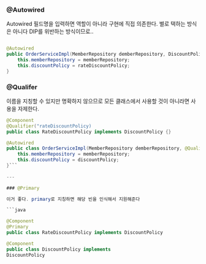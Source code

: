 
### @Autowired

Autowired 필드명을 입력하면 역할이 아니라 구현에 직접 의존한다.
별로 택하는 방식은 아니다 DIP를 위반하는 방식이므로..

```java

@Autowired
public OrderServiceImpl(MemberRepository demberRepository, DiscountPolicy rateDiscountPolicy){
	this.memberRepository = memberRepository;
	this.discountPolicy = rateDiscountPolicy;
}
```


### @Qualifer  

이름을 지칭할 수 있지만 명확하지 않으므로 모든 클래스에서 사용할 것이 아니라면 사용을 자제한다.

```java
@Component
@Qualifier("rateDiscountPolicy)
public class RateDiscountPolicy implements DiscountPolicy {}
```

```java
@Autowired
public class OrderServiceImpl(MemberRepository demberRepository, @Qualifier("rateDiscountPolicy) DiscountPolicy discountPolicy){
	this.memberRepository = memberRepository;
	this.discountPolicy = discountPolicy;
}```
																
---

### @Primary 

이거 좋다. primary로 지칭하면 해당 빈을 인식해서 지원해준다

```java

@Component
@Primary
public class RateDiscountPolicy implements DiscountPolicy

@Component
public class DiscountPolicy implements
DiscountPolicy
```
